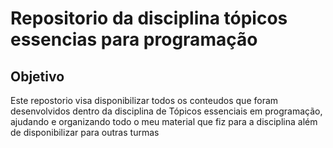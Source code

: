 # Repositorio da disciplina tópicos essencias para programação

## Objetivo

Este repostorio visa disponibilizar todos os conteudos que foram desenvolvidos dentro da disciplina de Tópicos essenciais em programação, ajudando e organizando todo o meu material que fiz para a disciplina além de disponibilizar para outras turmas
